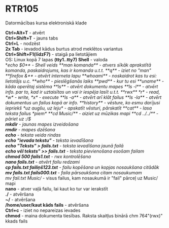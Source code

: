 # RTR105
Datormācības kursa elektroniskā klade  

**Ctrl+Alt+T** - atvērt  
**Ctrl+Shift+T** - jauns tabs  
**Ctrl+L** - nodzēst  
**2x Tab** - ievadod kādus burtus atrod meklētos variantus  
**Ctrl+Shift+F1(līdzF7)** - staigā pa lietotājiem  
OS: Linux kopā 7 lapas **(tty1..tty7)** 
**Shell** - valoda  
**echo $0** - Shell veids  
**man komanda** - atvers sīkāk aprakstītā komanda, paskaidrojums, kas ir komanda u.t.t.  
**q** - iziet no "man"  
**firefox &** - atvērt interneta lapu  
**whoami** - noskaidrot kas tu esi: lietotājs u.c.  
**who** - pieslēgšanās laiks  
**pwd** - kur tu esi  
**uname** - kāda operētaj sistēma
**ls** - atvērt dokumentu mapes  
**ls -l** - atvērt info. par to, kad ir uztaisītas un vai ir iespēja lasīt u.t.t.  
**rwx** *r* - read, *w* - write, *x* - execute  
**ls -a** - atvērt arī klāt failus  
**ls -la** - atvērt dokumentus un failus kopā ar info.  
**history** - vēsture, ko esmu darījusi iepriekš  
*uz augšu, uz leju* - apskatīt vēsturi, pārskatīt   
**cat** - lasa teksta failus  
*piem* **cd Music/** - aiziet uz mūzikas mapi  
**cd ../../** - pāriet uz :/$  
**mkdir** - jaunas mapes izveidošana  
**rmdir** - mapes dzēšana  
**echo** - teksta veida rindas  
**echo "ievada tekstu"** - teksta ievadīšana  
**echo "Teksts" > fails.txt** - teksta ievadīšana jaunā failā  
**echo vēl teksts" >> fails.txt** - teksta pievienošana esošam failam  
**chmod 500 fails1.txt** - *rwx* kontrolēšana  
**nano fails.txt** - atvērt failu redzami  
**cp fails.txt failiņš123.txt** - failu kopēšana un kopjas nosaukšana citādāk  
**mv fails.txt fails000.txt** - faila pārsaukšana citam nosaukumam  
**mv fail*.txt Music/** - visus failus, kam nosaukumā ir "fail" pārceļ uz Music/ mapi  
**nano** - atver vaļā failu, lai kaut ko tur var ierakstīt  
**./** - atvēršana  
**~/** - atvēršana  
**/home/user/kaut kāds fails** - atvēršana  
**Ctrl+c** - iziet no nepareizas ievades  
**chmod** - maina dokumenta tiesības. Raksta skaitļus binārā chm 764"(rwx)" kkads fails  
  

